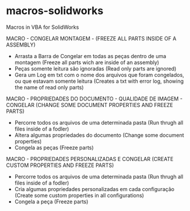 # macros-solidworks
Macros in VBA for SolidWorks

MACRO - CONGELAR MONTAGEM - (FREEZE ALL PARTS INSIDE OF A ASSEMBLY)
 - Arrasta a Barra de Congelar em todas as peças dentro de uma montagem
   (Freeze all parts wich are inside of an assembly)
 - Peças somente leitura são ignoradas
   (Read only parts are ignored)
 - Gera um Log em txt com o nome dos arquivos que foram congelados, ou que estavam somente leitura
   (Creates a txt with error log, showing the name of read only parts)

MACRO - PROPRIEDADES DO DOCUMENTO - QUALIDADE DE IMAGEM - CONGELAR (CHANGE SOME DOCUMENT PROPERTIES AND FREEZE PARTS)
 - Percorre todos os arquivos de uma determinada pasta
   (Run thrugh all files inside of a fodler)
 - Altera algumas propriedades do documento
   (Change some document properties)
 - Congela as peças
   (Freeze parts)
   
MACRO - PROPRIEDADES PERSONALIZADAS E CONGELAR (CREATE CUSTOM PROPERTIES AND FREEZE PARTS)
 - Percorre todos os arquivos de uma determinada pasta
   (Run thrugh all files inside of a fodler)
 - Cria algumas propriedades personalizadas em cada configuração
   (Create some custom properties in all configurations)
 - Congela a peça
   (Freeze parts)
   
